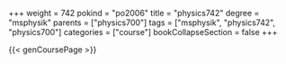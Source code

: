 +++
weight = 742
pokind = "po2006"
title = "physics742"
degree = "msphysik"
parents = ["physics700"]
tags = ["msphysik", "physics742", "physics700"]
categories = ["course"]
bookCollapseSection = false
+++

{{< genCoursePage >}}
